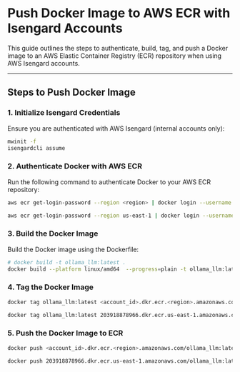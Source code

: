 # Push Docker Image to AWS ECR with Isengard Accounts

This guide outlines the steps to authenticate, build, tag, and push a Docker image to an AWS Elastic Container Registry (ECR) repository when using AWS Isengard accounts.

---

## Steps to Push Docker Image

### 1. Initialize Isengard Credentials

Ensure you are authenticated with AWS Isengard (internal accounts only):

```bash
mwinit -f
isengardcli assume
```

### 2. Authenticate Docker with AWS ECR

Run the following command to authenticate Docker to your AWS ECR repository:

```bash
aws ecr get-login-password --region <region> | docker login --username AWS --password-stdin <account_id>.dkr.ecr.<region>.amazonaws.com
```

```bash
aws ecr get-login-password --region us-east-1 | docker login --username AWS --password-stdin 203918878966.dkr.ecr.us-east-1.amazonaws.com
```

### 3. Build the Docker Image

Build the Docker image using the Dockerfile:

```bash
# docker build -t ollama_llm:latest .
docker build --platform linux/amd64  --progress=plain -t ollama_llm:latest .
```

### 4. Tag the Docker Image

```bash
docker tag ollama_llm:latest <account_id>.dkr.ecr.<region>.amazonaws.com/ollama_llm:latest
```

```bash
docker tag ollama_llm:latest 203918878966.dkr.ecr.us-east-1.amazonaws.com/ollama_llm:latest
```

### 5. Push the Docker Image to ECR

```bash
docker push <account_id>.dkr.ecr.<region>.amazonaws.com/ollama_llm:latest
```

```bash
docker push 203918878966.dkr.ecr.us-east-1.amazonaws.com/ollama_llm:latest
```
